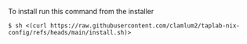 To install run this command from the installer

```
$ sh <(curl https://raw.githubusercontent.com/clamlum2/taplab-nix-config/refs/heads/main/install.sh)>
```